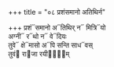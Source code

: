 +++
title = "०८ प्रशंसमानो अतिथिर्न"

+++
प्रशं᳓समानो अ᳓तिथिर् न᳓ मित्रि᳓यो  
अग्नी᳓ र᳓थो न᳓ वे᳓दियः  
तुवे᳓ क्षे᳓मासो अ᳓पि सन्ति साध᳓वस्  
तुवं᳓ रा᳓जा रयीणा᳐᳓म्